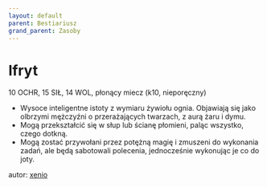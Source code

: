 ```yaml
---
layout: default
parent: Bestiariusz
grand_parent: Zasoby
---
```


# Ifryt

10 OCHR, 15 SIŁ, 14 WOL, płonący miecz (k10, nieporęczny)  

- Wysoce inteligentne istoty z wymiaru żywiołu ognia.  Objawiają się jako olbrzymi mężczyźni o przerażających twarzach, z aurą żaru i dymu.  
- Mogą przekształcić się w słup lub ścianę płomieni, paląc wszystko, czego dotkną.  
- Mogą zostać przywołani przez potężną magię i zmuszeni do wykonania zadań, ale będą sabotowali polecenia, jednocześnie wykonując je co do joty.  

autor: [xenio](https://xenioinabottle.blogspot.com)
